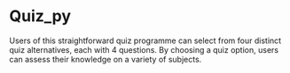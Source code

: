 # Quiz_py
Users of this straightforward quiz programme can select from four distinct quiz alternatives, each with 4 questions. By choosing a quiz option, users can assess their knowledge on a variety of subjects.




